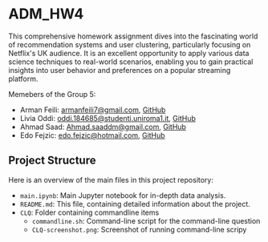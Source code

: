 # ADM_HW4

This comprehensive homework assignment dives into the fascinating world of recommendation systems and user clustering, particularly focusing on Netflix's UK audience. It is an excellent opportunity to apply various data science techniques to real-world scenarios, enabling you to gain practical insights into user behavior and preferences on a popular streaming platform.


Memebers of the Group 5:
- Arman Feili: <armanfeili7@gmail.com>, [GitHub](https://github.com/armanfeili)
- Livia Oddi: <oddi.184685@studenti.uniroma1.it>, [GitHub](https://github.com/Livia020799)
- Ahmad Saad: <Ahmad.saaddm@gmail.com>, [GitHub](https://github.com/Ahmadsaaddm)
- Edo Fejzic: <edo.fejzic@hotmail.com>, [GitHub](https://github.com/do3-173)

## Project Structure

Here is an overview of the main files in this project repository:

- `main.ipynb`: Main Jupyter notebook for in-depth data analysis.
- `README.md`: This file, containing detailed information about the project.
- `CLQ`: Folder containing commandline items
    - `commandline.sh`: Command-line script for the command-line question
    - `CLQ-screenshot.png`: Screenshot of running command-line scripy